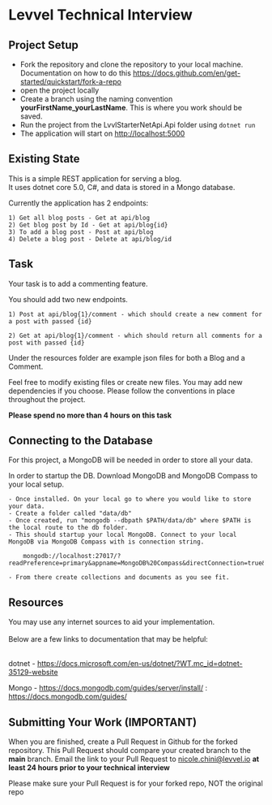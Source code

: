 # Levvel Technical Interview

## Project Setup
- Fork the repository and clone the repository to your local machine.  Documentation on how to do this https://docs.github.com/en/get-started/quickstart/fork-a-repo
- open the project locally
- Create a branch using the naming convention **yourFirstName_yourLastName**. This is where you work should be saved.
- Run the project from the LvvlStarterNetApi.Api folder using `dotnet run` 
- The application will start on [http://localhost:5000](http://localhost:5000)

## Existing State
This is a simple REST application for serving a blog. <br>
It uses dotnet core 5.0, C#, and data is stored in a Mongo database.

Currently the application has 2 endpoints:
    
    1) Get all blog posts - Get at api/blog
    2) Get blog post by Id - Get at api/blog{id}
    3) To add a blog post - Post at api/blog
    4) Delete a blog post - Delete at api/blog/id       
## Task
Your task is to add a commenting feature.

You should add two new endpoints.

    1) Post at api/blog{1}/comment - which should create a new comment for a post with passed {id}
    
    2) Get at api/blog{1}/comment - which should return all comments for a post with passed {id}

Under the resources folder are example json files for both a Blog and a Comment.

Feel free to modify existing files or create new files.  You may add new dependencies if you choose. Please follow the conventions in place throughout the project.

**Please spend no more than 4 hours on this task**


## Connecting to the Database

For this project, a MongoDB will be needed in order to store all your data.

In order to startup the DB. Download MongoDB and MongoDB Compass to your local setup.

    - Once installed. On your local go to where you would like to store your data.
    - Create a folder called "data/db"
    - Once created, run "mongodb --dbpath $PATH/data/db" where $PATH is the local route to the db folder.
    - This should startup your local MongoDB. Connect to your local MongoDB via MongoDB Compass with is connection string. 

        mongodb://localhost:27017/?readPreference=primary&appname=MongoDB%20Compass&directConnection=true&ssl=false
        
    - From there create collections and documents as you see fit.

## Resources
You may use any internet sources to aid your implementation.<br><br>
Below are a few links to documentation that may be helpful:<br><br>

dotnet - https://docs.microsoft.com/en-us/dotnet/?WT.mc_id=dotnet-35129-website

Mongo - https://docs.mongodb.com/guides/server/install/ : https://docs.mongodb.com/guides/

## Submitting Your Work (IMPORTANT)
When you are finished, create a Pull Request in Github for the forked repository. This Pull Request should compare your created branch to the **main** branch. Email the link to your Pull Request to nicole.chini@levvel.io **at least 24 hours prior to your technical interview**

Please make sure your Pull Request is for your forked repo, NOT the original repo
